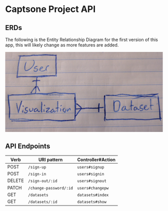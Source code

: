 # Captsone Project API

## ERDs

The following is the Entity Relationship Diagram for the first version of this app, this will likely change as more features are added.

![ERDs version 1](erdv1.jpg)

## API Endpoints

| Verb | URI pattern | Controller#Action |
|--|--|--|
| POST | `/sign-up` |	`users#signup` |
| POST | `/sign-in` |	`users#signin` |
| DELETE | `/sign-out/:id` |	`users#signout` |
| PATCH |	`/change-password/:id` |	`users#changepw` |
| GET | `/datasets` | `datasets#index` |
| GET | `/datasets/:id` | `datasets#show` |
